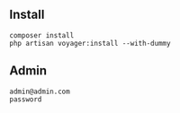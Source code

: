 ## Install
    composer install
    php artisan voyager:install --with-dummy

## Admin
    admin@admin.com
    password
